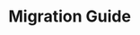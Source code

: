 # Migration Guide

<migration-wrapper v-for="(item, i) in changes" :key="i" v-bind="item" />

<script setup lang="ts">
import {computed} from 'vue'
import MigrationWrapper from '../components/MigrationWrapper.vue'

const changes = computed<{
  difficulty: 'hard' | 'medium' | 'easy'
  component: string
  change: string
  /**
   * The rationale for the change
   */
  rationale: string
  fix: string
  description: string
}[]>(() => [
  {
    change: 'subTitle prop renamed to subtitle',
    fix: "Any instances of using prop 'subTitle' on BCard should be replaced with 'subtitle'",
    component: 'BCard',
    difficulty: 'easy',
    rationale:
      "The word 'subtitle' is a single word. CamelCase of the word 'subTitle' indicates that it would be multi word, sub & title. This is incorrect",
  },
  {
    change: 'subTitleTag prop renamed to subtitleTag',
    fix: "Any instances of using prop 'subTitleTag' on BCard should be replaced with 'subtitleTag'",
    component: 'BCard',
    difficulty: 'easy',
    rationale:
      "The word 'subtitle' is a single word. CamelCase of the word 'subTitle' indicates that it would be multi word, sub & title. This is incorrect",
  },
  {
    change: 'subTitleTextVariant prop renamed to subtitleTextVariant',
    fix: "Any instances of using prop 'subTitleTextVariant' on BCard should be replaced with 'subtitleTextVariant'",
    component: 'BCard',
    difficulty: 'easy',
    rationale:
      "The word 'subtitle' is a single word. CamelCase of the word 'subTitle' indicates that it would be multi word, sub & title. This is incorrect",
  },
].sort((a, b) => a.component.localeCompare(b.component)))
</script>
